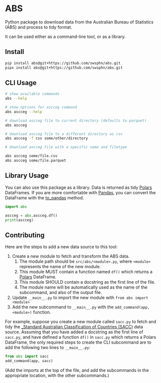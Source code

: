 # ABS

Python package to download data from the Australian Bureau of Statistics
(ABS) and process to tidy format.

It can be used either as a command-line tool, or as a library.

## Install

``` sh
pip install abs@git+https://github.com/swsphn/abs.git
pipx install abs@git+https://github.com/swsphn/abs.git
```

## CLI Usage

``` sh
# show available commands
abs --help

# show options for ascceg command
abs ascceg --help

# download ascceg file to current directory (defaults to parquet)
abs ascceg

# download ascceg file to a different directory as csv
abs ascceg -f csv some/other/directory

# download ascceg file with a specific name and filetype

abs ascceg some/file.csv
abs ascceg some/file.parquet
```

## Library Usage

You can also use this package as a library. Data is returned as tidy
[Polars][] DataFrames. If you are more comfortable with [Pandas][],
you can convert the DataFrame with the [to_pandas][] method.

``` python
import abs

ascceg = abs.ascceg.df()
print(ascceg)
```

## Contributing

Here are the steps to add a new data source to this tool:

1.  Create a new module to fetch and transform the ABS data.
    1.  The module path should be `src/abs/<module>.py`, where
        `<module>` represents the name of the new module.
    2. This module MUST contain a function named `df()` which returns
       a [Polars][] DataFrame.
    3. This module SHOULD contain a docstring as the first line of the
       file.
    4. The module name will be automatically used as the name of the
       subcommand, and also of the output file.
2.  Update `__main__.py` to import the new module with `from abs import
    <module>`
3. Add the new subcommand to `__main__.py` with the `add_command(app,
   <module>)` function.

For example, suppose you create a new module called `sacc.py` to fetch
and tidy the [_Standard Australian Classification of Countries
(SACC)][sacc] data source. Assuming that you have added a docstring as
the first line of `sacc.py`, and have defined a function `df()` in
`sacc.py` which returns a Polars DataFrame, the only required steps to
create the CLI subcommand are to add the following two lines to
`__main__.py`:

``` python
from abs import sacc
add_command(app, sacc)
```

(Add the imports at the top of the file, and add the subcommands in the
appropriate location, with the other subcommands.)

[Polars]: https://pola.rs/
[Pandas]: https://pandas.pydata.org/
[to_pandas]: https://docs.pola.rs/api/python/stable/reference/dataframe/api/polars.DataFrame.to_pandas.html
[sacc]: https://www.abs.gov.au/statistics/classifications/standard-australian-classification-countries-sacc/2016#data-downloads
